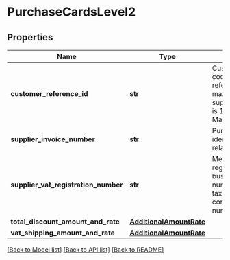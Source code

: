 # PurchaseCardsLevel2

## Properties
Name | Type | Description | Notes
------------ | ------------- | ------------- | -------------
**customer_reference_id** | **str** | Customer code/customer reference ID. The max length supported for Visa is 12 and MasterCard is 17. | [optional] 
**supplier_invoice_number** | **str** | Purchase identifier/merchant-related data. | [optional] 
**supplier_vat_registration_number** | **str** | Merchant VAT registration/single business reference number/merchant tax ID or corporation VAT number. | [optional] 
**total_discount_amount_and_rate** | [**AdditionalAmountRate**](AdditionalAmountRate.md) |  | [optional] 
**vat_shipping_amount_and_rate** | [**AdditionalAmountRate**](AdditionalAmountRate.md) |  | [optional] 

[[Back to Model list]](../README.md#documentation-for-models) [[Back to API list]](../README.md#documentation-for-api-endpoints) [[Back to README]](../README.md)


